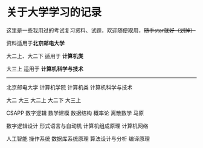 # 关于大学学习的记录

这里是一些我用过的考试复习资料、试题，欢迎随便取用，~~随手star就好（划掉）~~

资料适用于**北京邮电大学** 

大二上、大二下 适用于 **计算机类**

大三上 适用于 **计算机科学与技术**

---

北京邮电大学 计算机学院 计算机类 计算机科学与技术

大二 大三 大二上 大二下 大三上

CSAPP 数字逻辑 数学建模 数据结构 概率论 离散数学 马原

数字逻辑设计 形式语言与自动机 计算机组成原理 计算机网络

人工智能 操作系统 数据库系统原理 算法设计与分析 编译原理
